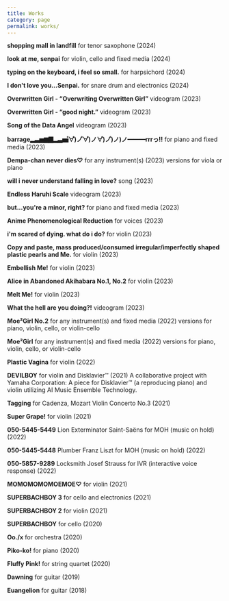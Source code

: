 ```yaml
---
title: Works
category: page
permalink: works/
---
```


**shopping mall in landfill**
for tenor saxophone (2024)

**look at me, senpai**
for violin, cello and fixed media (2024)

**typing on the keyboard, i feel so small.**
for harpsichord (2024)

**I don't love you...Senpai.**
for snare drum and electronics (2024)

**Overwritten Girl - “Overwriting Overwritten Girl”**
videogram (2023)

**Overwritten Girl - “good night.”**
videogram (2023)

**Song of the Data Angel**
videogram (2023)

**barrage▂▃▅▆▇▂▃▅゚∀゚)ノ゚∀゚)ノ∀゚)ノ゚)ノ)ノ━━━rrrっ!!**
for piano and fixed media (2023)

**Dempa-chan never dies♡**
for any instrument(s) (2023)
versions for viola or piano

**will i never understand falling in love?**
song (2023)

**Endless Haruhi Scale**
videogram (2023)

**but...you're a minor, right?**
for piano and fixed media (2023)

**Anime Phenomenological Reduction**
for voices (2023)

**i'm scared of dying. what do i do?**
for violin (2023) 

**Copy and paste, mass produced/consumed irregular/imperfectly shaped plastic pearls and Me.**
for violin (2023) 

**Embellish Me!**
for violin (2023) 

**Alice in Abandoned Akihabara No.1, No.2**
for violin (2023) 

**Melt Me!**
for violin (2023)

**What the hell are you doing?!**
videogram (2023)

**Moe²Girl No.2**
for any instrument(s) and fixed media (2022)
versions for piano, violin, cello, or violin-cello

**Moe²Girl**
for any instrument(s) and fixed media (2022)
versions for piano, violin, cello, or violin-cello

**Plastic Vagina**
for violin (2022)

**DEVILBOY**
for violin and Disklavier™ (2021)
A collaborative project with Yamaha Corporation: A piece for Disklavier™ (a reproducing piano) and violin utilizing AI Music Ensemble Technology.

**Tagging**
for Cadenza, Mozart Violin Concerto No.3 (2021) 

**Super Grape!**
for violin (2021)

**050-5445-5449**
Lion Exterminator Saint-Saëns
for MOH (music on hold) (2022)

**050-5445-5448**
Plumber Franz Liszt
for MOH (music on hold) (2022)

**050-5857-9289**
Locksmith Josef Strauss
for IVR (interactive voice response) (2022)

**MOMOMOMOMOEMOE♡**
for violin (2021)

**SUPERBACHBOY 3**
for cello and electronics (2021)

**SUPERBACHBOY 2**
for violin (2021)

**SUPERBACHBOY**
for cello (2020)

**Oo./x**
for orchestra (2020)

**Piko-ko!**
for piano (2020)

**Fluffy Pink!**
for string quartet (2020)

**Dawning**
for guitar (2019)

**Euangelion**
for guitar (2018)
